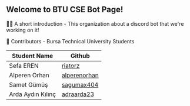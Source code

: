 ## Welcome to BTU CSE Bot Page!

🙋‍♀️ A short introduction - This organization about a discord bot that we're working on it!

🌈 Contributors - Bursa Technical University Students

| Student Name  | Github |
| ------------- | ------------- |
| Sefa EREN  | [riatorz](https://github.com/riatorz)  |
| Alperen Orhan  | [alperenorhan](https://github.com/alperenorhan)  |
| Samet Gümüş | [sagumax404](https://github.com/sagumax404) |
| Arda Aydın Kılınç | [adraarda23](https://github.com/adraarda23) |

